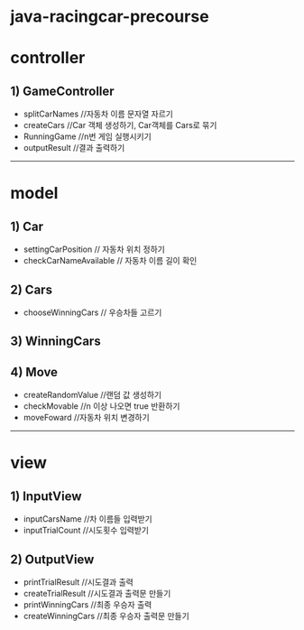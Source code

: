 # java-racingcar-precourse

# controller
## 1) GameController 
* splitCarNames //자동차 이름 문자열 자르기
* createCars //Car 객체 생성하기, Car객체를 Cars로 묶기
* RunningGame //n번 게임 실행시키기
* outputResult //결과 출력하기
---
# model
## 1) Car
* settingCarPosition // 자동차 위치 정하기
* checkCarNameAvailable // 자동차 이름 길이 확인

## 2) Cars
* chooseWinningCars // 우승차들 고르기

## 3) WinningCars

## 4) Move
* createRandomValue //랜덤 값 생성하기
* checkMovable //n 이상 나오면 true 반환하기
* moveFoward //자동차 위치 변경하기

---
# view
## 1)  InputView
* inputCarsName //차 이름들 입력받기
* inputTrialCount //시도횟수 입력받기
## 2) OutputView
* printTrialResult //시도결과 출력
* createTrialResult //시도결과 출력문 만들기
* printWinningCars //최종 우승자 출력
* createWinningCars //최종 우승자 출력문 만들기
